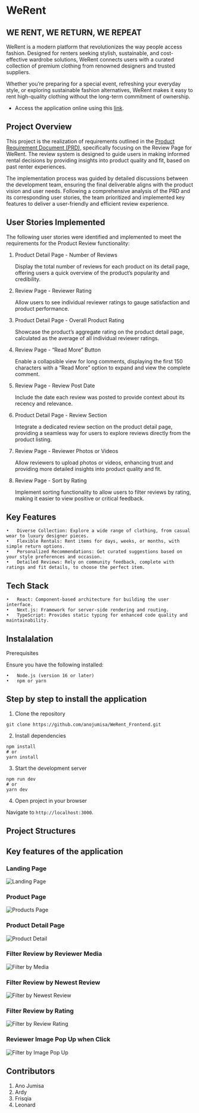 # WeRent

## WE RENT, WE RETURN, WE REPEAT

WeRent is a modern platform that revolutionizes the way people access fashion. Designed for renters seeking stylish, sustainable, and cost-effective wardrobe solutions, WeRent connects users with a curated collection of premium clothing from renowned designers and trusted suppliers.

Whether you’re preparing for a special event, refreshing your everyday style, or exploring sustainable fashion alternatives, WeRent makes it easy to rent high-quality clothing without the long-term commitment of ownership.

- Access the application online using this [link](https://werent.vercel.app/product/detail-product?id=3).

## Project Overview
This project is the realization of requirements outlined in the [Product Requirement Document (PRD)](https://drive.google.com/file/d/1jZDhfKEi6BC472W_1izGeO8zsQGtz5pg/view?usp=sharing), specifically focusing on the Review Page for WeRent. The review system is designed to guide users in making informed rental decisions by providing insights into product quality and fit, based on past renter experiences.

The implementation process was guided by detailed discussions between the development team, ensuring the final deliverable aligns with the product vision and user needs. Following a comprehensive analysis of the PRD and its corresponding user stories, the team prioritized and implemented key features to deliver a user-friendly and efficient review experience.

## User Stories Implemented

The following user stories were identified and implemented to meet the requirements for the Product Review functionality:

1.	Product Detail Page - Number of Reviews

	Display the total number of reviews for each product on its detail page, offering users a quick overview of the product’s popularity and credibility.

2.	Review Page - Reviewer Rating
	
    Allow users to see individual reviewer ratings to gauge satisfaction and product performance.

3.	Product Detail Page - Overall Product Rating
	
    Showcase the product’s aggregate rating on the product detail page, calculated as the average of all individual reviewer ratings.

4.	Review Page - “Read More” Button
	
    Enable a collapsible view for long comments, displaying the first 150 characters with a “Read More” option to expand and view the complete comment.

5.	Review Page - Review Post Date
	
    Include the date each review was posted to provide context about its recency and relevance.

6.	Product Detail Page - Review Section
	
    Integrate a dedicated review section on the product detail page, providing a seamless way for users to explore reviews directly from the product listing.

7.	Review Page - Reviewer Photos or Videos
	
    Allow reviewers to upload photos or videos, enhancing trust and providing more detailed insights into product quality and fit.

8.	Review Page - Sort by Rating
	
    Implement sorting functionality to allow users to filter reviews by rating, making it easier to view positive or critical feedback.

## Key Features

	•	Diverse Collection: Explore a wide range of clothing, from casual wear to luxury designer pieces.
	•	Flexible Rentals: Rent items for days, weeks, or months, with simple return options.
	•	Personalized Recommendations: Get curated suggestions based on your style preferences and occasion.
	•	Detailed Reviews: Rely on community feedback, complete with ratings and fit details, to choose the perfect item.

## Tech Stack

	•	React: Component-based architecture for building the user interface.
	•	Next.js: Framework for server-side rendering and routing.
	•	TypeScript: Provides static typing for enhanced code quality and maintainability.

## Instalalation

Prerequisites

Ensure you have the following installed:

	•	Node.js (version 16 or later)
	•	npm or yarn

## Step by step to install the application

1. Clone the repository
```
git clone https://github.com/anojumisa/WeRent_Frontend.git
```
2. Install dependencies
```
npm install
# or
yarn install
```
3. Start the development server
```
npm run dev
# or
yarn dev
```
4. Open project in your browser

Navigate to ```http://localhost:3000```.

## Project Structures

## Key features of the application

### Landing Page
![Landing Page](/we-rent/public/documentation/landing%20page.png)

### Product Page
![Products Page](/we-rent/public/documentation/product%20page.png)

### Product Detail Page
![Product Detail](/we-rent/public/documentation/product%20detail%20page.png)

### Filter Review by Reviewer Media 
![Filter by Media](/we-rent/public/documentation/filter%20by%20media.png)

### Filter Review by Newest Review
![Filter by Newest Review](/we-rent/public/documentation/filter%20by%20newest%20media.png)

### Filter Review by Rating
![Filter by Review Rating](/we-rent/public/documentation/filter%20by%20rating.png)

### Reviewer Image Pop Up when Click
![Filter by Image Pop Up](/we-rent/public/documentation/image%20pop%20up.png)


## Contributors
1. Ano Jumisa
2. Ardy 
3. Frisqia
4. Leonard
